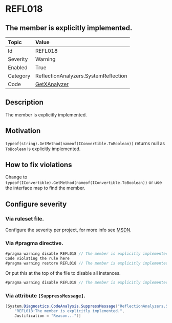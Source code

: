 # REFL018
## The member is explicitly implemented.

| Topic    | Value
| :--      | :--
| Id       | REFL018
| Severity | Warning
| Enabled  | True
| Category | ReflectionAnalyzers.SystemReflection
| Code     | [GetXAnalyzer]([GetXAnalyzer](https://github.com/DotNetAnalyzers/ReflectionAnalyzers/blob/master/ReflectionAnalyzers/NodeAnalzers/GetXAnalyzer.cs))

## Description

The member is explicitly implemented.

## Motivation

`typeof(string).GetMethod(nameof(IConvertible.ToBoolean))` returns null as `ToBoolean` is explicitly implemented.

## How to fix violations

Change to `typeof(IConvertible).GetMethod(nameof(IConvertible.ToBoolean))` or use the interface map to find the member.

<!-- start generated config severity -->
## Configure severity

### Via ruleset file.

Configure the severity per project, for more info see [MSDN](https://msdn.microsoft.com/en-us/library/dd264949.aspx).

### Via #pragma directive.
```C#
#pragma warning disable REFL018 // The member is explicitly implemented.
Code violating the rule here
#pragma warning restore REFL018 // The member is explicitly implemented.
```

Or put this at the top of the file to disable all instances.
```C#
#pragma warning disable REFL018 // The member is explicitly implemented.
```

### Via attribute `[SuppressMessage]`.

```C#
[System.Diagnostics.CodeAnalysis.SuppressMessage("ReflectionAnalyzers.SystemReflection", 
    "REFL018:The member is explicitly implemented.", 
    Justification = "Reason...")]
```
<!-- end generated config severity -->